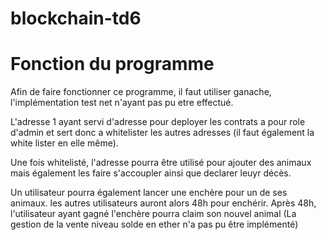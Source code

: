 # blockchain-td6


# Fonction du programme

Afin de faire fonctionner ce programme, il faut utiliser ganache, l'implémentation test net n'ayant pas pu etre effectué.

L'adresse 1 ayant servi d'adresse pour deployer les contrats a pour role d'admin et sert donc a whitelister les autres adresses (il faut également la white lister en elle même).

Une fois whitelisté, l'adresse pourra être utilisé pour ajouter des animaux mais également les faire s'accoupler ainsi que declarer leuyr décès. 

Un utilisateur pourra également lancer une enchère pour un de ses animaux. les autres utilisateurs auront alors 48h pour enchérir. Après 48h, l'utilisateur ayant gagné l'enchère pourra claim son nouvel animal (La gestion de la vente niveau solde en ether n'a pas pu être implémenté)
